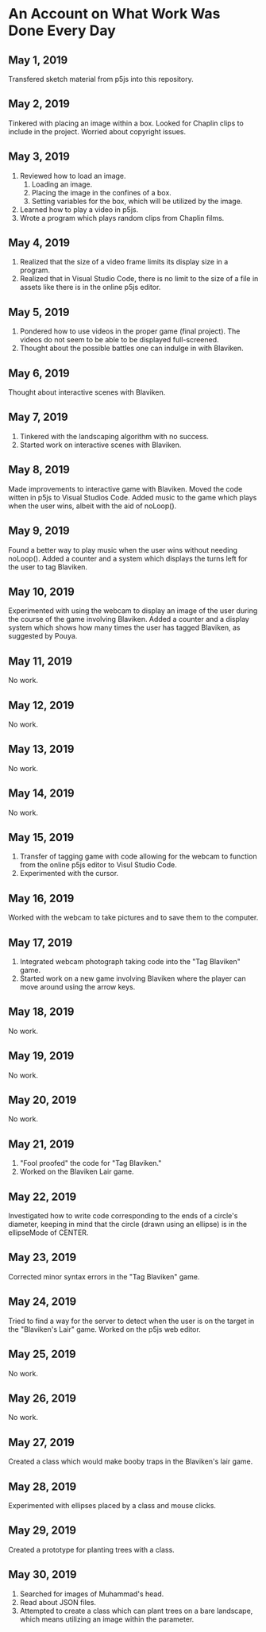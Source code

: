 # An Account on What Work Was Done Every Day

## May 1, 2019
Transfered sketch material from p5js into this repository.

## May 2, 2019
Tinkered with placing an image within a box. Looked for Chaplin clips to include in the project. Worried about copyright issues.

## May 3, 2019
1. Reviewed how to load an image.
   1. Loading an image.
   2. Placing the image in the confines of a box.
   3. Setting variables for the box, which will be utilized by the image.
2. Learned how to play a video in p5js.
3. Wrote a program which plays random clips from Chaplin films.

## May 4, 2019
1. Realized that the size of a video frame limits its display size in a program.
2. Realized that in Visual Studio Code, there is no limit to the size of a file in assets like there is in the online p5js editor.

## May 5, 2019
1. Pondered how to use videos in the proper game (final project). The videos do not seem to be able to be displayed full-screened. 
2. Thought about the possible battles one can indulge in with Blaviken.

## May 6, 2019
Thought about interactive scenes with Blaviken.

## May 7, 2019
1. Tinkered with the landscaping algorithm with no success.
2. Started work on interactive scenes with Blaviken.

## May 8, 2019
Made improvements to interactive game with Blaviken. Moved the code witten in p5js to Visual Studios Code. Added music to the game which plays when the user wins, albeit with the aid of noLoop().

## May 9, 2019
Found a better way to play music when the user wins without needing noLoop(). Added a counter and a system which displays the turns left for the user to tag Blaviken.

## May 10, 2019
Experimented with using the webcam to display an image of the user during the course of the game involving Blaviken. Added a counter and a display system which shows how many times the user has tagged Blaviken, as suggested by Pouya. 

## May 11, 2019
No work.

## May 12, 2019
No work.

## May 13, 2019
No work.

## May 14, 2019
No work.

## May 15, 2019
1. Transfer of tagging game with code allowing for the webcam to function from the online p5js editor to Visul Studio Code.
2. Experimented with the cursor.

## May 16, 2019
Worked with the webcam to take pictures and to save them to the computer.

## May 17, 2019
1. Integrated webcam photograph taking code into the "Tag Blaviken" game.
2. Started work on a new game involving Blaviken where the player can move around using the arrow keys.

## May 18, 2019
No work.

## May 19, 2019
No work.

## May 20, 2019
No work.

## May 21, 2019
1. "Fool proofed" the code for "Tag Blaviken."
2. Worked on the Blaviken Lair game.

## May 22, 2019
Investigated how to write code corresponding to the ends of a circle's diameter, keeping in mind that the circle (drawn using an ellipse) is in the ellipseMode of CENTER.

## May 23, 2019
Corrected minor syntax errors in the "Tag Blaviken" game.

## May 24, 2019
Tried to find a way for the server to detect when the user is on the target in the "Blaviken's Lair" game. Worked on the p5js web editor.

## May 25, 2019
No work.

## May 26, 2019
No work.

## May 27, 2019
Created a class which would make booby traps in the Blaviken's lair game.

## May 28, 2019
Experimented with ellipses placed by a class and mouse clicks.

## May 29, 2019
Created a prototype for planting trees with a class.

## May 30, 2019
1. Searched for images of Muhammad's head.
2. Read about JSON files.
3. Attempted to create a class which can plant trees on a bare landscape, which means utilizing an image within the parameter.


